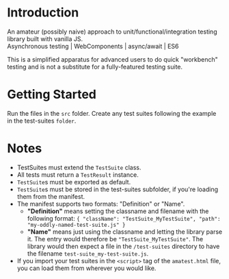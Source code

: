# Introduction 
An amateur (possibly naive) approach to unit/functional/integration testing library built with vanilla JS.  
Asynchronous testing | WebComponents | async/await | ES6

This is a simplified apparatus for advanced users to do quick "workbench" testing and is not a substitute for a fully-featured testing suite.

# Getting Started
Run the files in the `src` folder. Create any test suites following the example in the test-suites `folder`.

# Notes
- TestSuites must extend the `TestSuite` class.
- All tests must return a `TestResult` instance.
- `TestSuite`s must be exported as default.
- `TestSuite`s must be stored in the test-suites subfolder, if you're loading them from the manifest.
- The manifest supports two formats: "Definition" or "Name".
  - **"Definition"** means setting the classname and filename with the following format: `{ "className": "TestSuite_MyTestSuite", "path": "my-oddly-named-test-suite.js" }`
  - **"Name"** means just using the classname and letting the library parse it. The entry would therefore be `"TestSuite_MyTestSuite"`. The library would then expect a file in the `/test-suites` directory to have the filename `test-suite_my-test-suite.js`.
- If you import your test suites in the `<script>` tag of the `amatest.html` file, you can load them from wherever you would like.